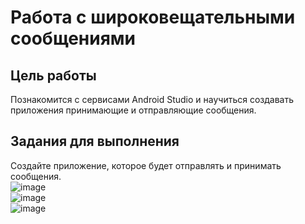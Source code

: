 # Работа с широковещательными сообщениями
## Цель работы
Познакомится с сервисами Android Studio и научиться создавать приложения принимающие и отправляющие сообщения.
## Задания для выполнения
Создайте приложение, которое будет отправлять и принимать сообщения.  
![image](https://user-images.githubusercontent.com/70998859/156706176-6ec7c083-9d2e-44d6-9f32-5d7b6db3124c.png)  
![image](https://user-images.githubusercontent.com/70998859/156706206-6758079e-8da4-4813-ba72-25b425649109.png)  
![image](https://user-images.githubusercontent.com/70998859/156706225-f04bae17-4d46-480a-918a-fdfa3a6c27e9.png)  

